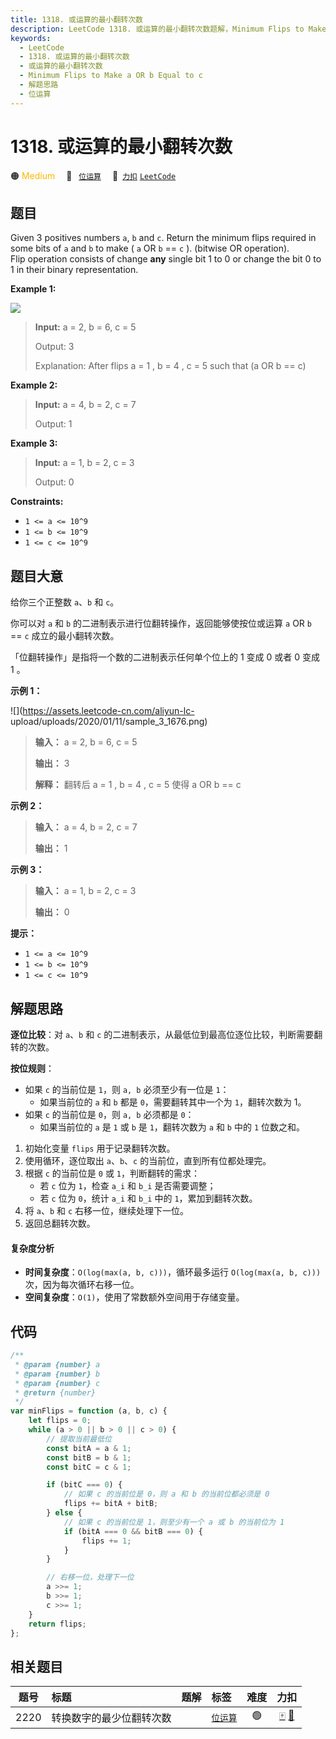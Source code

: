 ```yaml
---
title: 1318. 或运算的最小翻转次数
description: LeetCode 1318. 或运算的最小翻转次数题解，Minimum Flips to Make a OR b Equal to c，包含解题思路、复杂度分析以及完整的 JavaScript 代码实现。
keywords:
  - LeetCode
  - 1318. 或运算的最小翻转次数
  - 或运算的最小翻转次数
  - Minimum Flips to Make a OR b Equal to c
  - 解题思路
  - 位运算
---
```


# 1318. 或运算的最小翻转次数

🟠 <font color=#ffb800>Medium</font>&emsp; 🔖&ensp; [`位运算`](/tag/bit-manipulation.md)&emsp; 🔗&ensp;[`力扣`](https://leetcode.cn/problems/minimum-flips-to-make-a-or-b-equal-to-c) [`LeetCode`](https://leetcode.com/problems/minimum-flips-to-make-a-or-b-equal-to-c)

## 题目

Given 3 positives numbers `a`, `b` and `c`. Return the minimum flips required
in some bits of `a` and `b` to make ( `a` OR `b` == `c` ). (bitwise OR
operation).  
Flip operation consists of change **any** single bit 1 to 0 or change the bit
0 to 1 in their binary representation.

**Example 1:**

![](https://assets.leetcode.com/uploads/2020/01/06/sample_3_1676.png)

> **Input:** a = 2, b = 6, c = 5
>
> Output: 3
>
> Explanation: After flips a = 1 , b = 4 , c = 5 such that (a OR b == c)

**Example 2:**

> **Input:** a = 4, b = 2, c = 7
>
> Output: 1

**Example 3:**

> **Input:** a = 1, b = 2, c = 3
>
> Output: 0

**Constraints:**

- `1 <= a <= 10^9`
- `1 <= b <= 10^9`
- `1 <= c <= 10^9`

## 题目大意

给你三个正整数 `a`、`b` 和 `c`。

你可以对 `a` 和 `b` 的二进制表示进行位翻转操作，返回能够使按位或运算 `a` OR `b` == `c` 成立的最小翻转次数。

「位翻转操作」是指将一个数的二进制表示任何单个位上的 1 变成 0 或者 0 变成 1 。

**示例 1：**

![](https://assets.leetcode-cn.com/aliyun-lc-
upload/uploads/2020/01/11/sample_3_1676.png)

> **输入：** a = 2, b = 6, c = 5
>
> **输出：** 3
>
> **解释：** 翻转后 a = 1 , b = 4 , c = 5 使得 a OR b == c

**示例 2：**

> **输入：** a = 4, b = 2, c = 7
>
> **输出：** 1

**示例 3：**

> **输入：** a = 1, b = 2, c = 3
>
> **输出：** 0

**提示：**

- `1 <= a <= 10^9`
- `1 <= b <= 10^9`
- `1 <= c <= 10^9`

## 解题思路

**逐位比较**：对 `a`、`b` 和 `c` 的二进制表示，从最低位到最高位逐位比较，判断需要翻转的次数。

**按位规则**：

- 如果 `c` 的当前位是 `1`，则 `a, b` 必须至少有一位是 `1`：
  - 如果当前位的 `a` 和 `b` 都是 `0`，需要翻转其中一个为 `1`，翻转次数为 1。
- 如果 `c` 的当前位是 `0`，则 `a, b` 必须都是 `0`：
  - 如果当前位的 `a` 是 `1` 或 `b` 是 `1`，翻转次数为 `a` 和 `b` 中的 `1` 位数之和。

1. 初始化变量 `flips` 用于记录翻转次数。
2. 使用循环，逐位取出 `a`、`b`、`c` 的当前位，直到所有位都处理完。
3. 根据 `c` 的当前位是 `0` 或 `1`，判断翻转的需求：
   - 若 `c` 位为 `1`，检查 `a_i` 和 `b_i` 是否需要调整；
   - 若 `c` 位为 `0`，统计 `a_i` 和 `b_i` 中的 `1`，累加到翻转次数。
4. 将 `a`、`b` 和 `c` 右移一位，继续处理下一位。
5. 返回总翻转次数。

#### 复杂度分析

- **时间复杂度**：`O(log(max(a, b, c)))`，循环最多运行 `O(log(max(a, b, c)))` 次，因为每次循环右移一位。
- **空间复杂度**：`O(1)`，使用了常数额外空间用于存储变量。

## 代码

```javascript
/**
 * @param {number} a
 * @param {number} b
 * @param {number} c
 * @return {number}
 */
var minFlips = function (a, b, c) {
	let flips = 0;
	while (a > 0 || b > 0 || c > 0) {
		// 提取当前最低位
		const bitA = a & 1;
		const bitB = b & 1;
		const bitC = c & 1;

		if (bitC === 0) {
			// 如果 c 的当前位是 0，则 a 和 b 的当前位都必须是 0
			flips += bitA + bitB;
		} else {
			// 如果 c 的当前位是 1，则至少有一个 a 或 b 的当前位为 1
			if (bitA === 0 && bitB === 0) {
				flips += 1;
			}
		}

		// 右移一位，处理下一位
		a >>= 1;
		b >>= 1;
		c >>= 1;
	}
	return flips;
};
```

## 相关题目

<!-- prettier-ignore -->
| 题号 | 标题 | 题解 | 标签 | 难度 | 力扣 |
| :------: | :------ | :------: | :------ | :------: | :------: |
| 2220 | 转换数字的最少位翻转次数 |  |  [`位运算`](/tag/bit-manipulation.md) | 🟢 | [🀄️](https://leetcode.cn/problems/minimum-bit-flips-to-convert-number) [🔗](https://leetcode.com/problems/minimum-bit-flips-to-convert-number) |